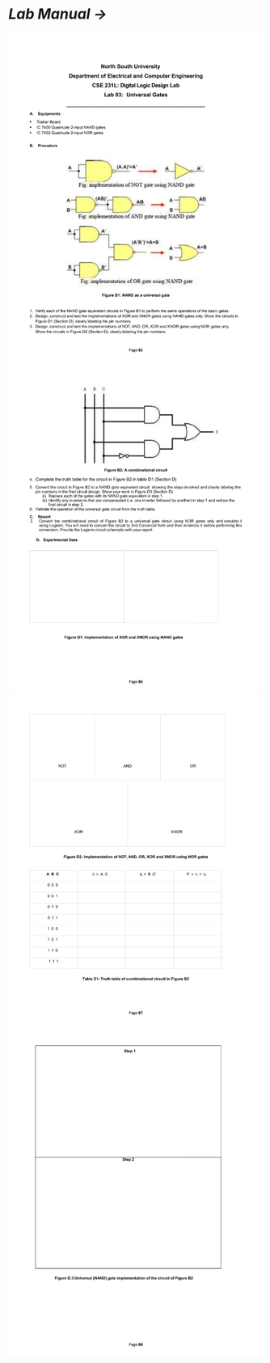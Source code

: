# *Lab Manual →*

<img src="PNGs/Lab_03- Universal Gates-1.png">
<img src="PNGs/Lab_03- Universal Gates-2.png">
<img src="PNGs/Lab_03- Universal Gates-3.png">
<img src="PNGs/Lab_03- Universal Gates-4.png">
